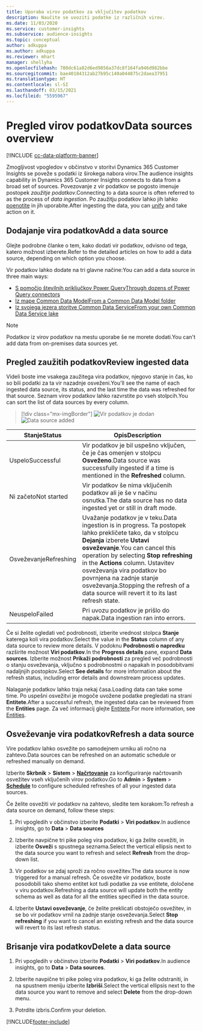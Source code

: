 ```yaml
---
title: Uporaba virov podatkov za vključitev podatkov
description: Naučite se uvoziti podatke iz različnih virov.
ms.date: 11/03/2020
ms.service: customer-insights
ms.subservice: audience-insights
ms.topic: conceptual
author: adkuppa
ms.author: adkuppa
ms.reviewer: mhart
manager: shellyha
ms.openlocfilehash: 780dc61a82d6ed9856a37dc8f164fa946d982bbe
ms.sourcegitcommit: bae40184312ab27b95c140a044875c2daea37951
ms.translationtype: HT
ms.contentlocale: sl-SI
ms.lasthandoff: 03/15/2021
ms.locfileid: "5595967"
---
```

# <a name="data-sources-overview"></a><span data-ttu-id="44fc3-103">Pregled virov podatkov</span><span class="sxs-lookup"><span data-stu-id="44fc3-103">Data sources overview</span></span>

[!INCLUDE [cc-data-platform-banner](../includes/cc-data-platform-banner.md)]

<span data-ttu-id="44fc3-104">Zmogljivost vpogledov v občinstvo v storitvi Dynamics 365 Customer Insights se poveže s podatki iz širokega nabora virov.</span><span class="sxs-lookup"><span data-stu-id="44fc3-104">The audience insights capability in Dynamics 365 Customer Insights connects to data from a broad set of sources.</span></span> <span data-ttu-id="44fc3-105">Povezovanje z vir podatkov se pogosto imenuje postopek *zaužitje podatkov*.</span><span class="sxs-lookup"><span data-stu-id="44fc3-105">Connecting to a data source is often referred to as the process of *data ingestion*.</span></span> <span data-ttu-id="44fc3-106">Po zaužitju podatkov lahko jih lahko [poenotite](data-unification.md) in jih uporabite.</span><span class="sxs-lookup"><span data-stu-id="44fc3-106">After ingesting the data, you can [unify](data-unification.md) and take action on it.</span></span>

## <a name="add-a-data-source"></a><span data-ttu-id="44fc3-107">Dodajanje vira podatkov</span><span class="sxs-lookup"><span data-stu-id="44fc3-107">Add a data source</span></span>

<span data-ttu-id="44fc3-108">Glejte podrobne članke o tem, kako dodati vir podatkov, odvisno od tega, katero možnost izberete.</span><span class="sxs-lookup"><span data-stu-id="44fc3-108">Refer to the detailed articles on how to add a data source, depending on which option you choose.</span></span>

<span data-ttu-id="44fc3-109">Vir podatkov lahko dodate na tri glavne načine:</span><span class="sxs-lookup"><span data-stu-id="44fc3-109">You can add a data source in three main ways:</span></span>

- [<span data-ttu-id="44fc3-110">S pomočjo številnih priključkov Power Query</span><span class="sxs-lookup"><span data-stu-id="44fc3-110">Through dozens of Power Query connectors</span></span>](connect-power-query.md)
- [<span data-ttu-id="44fc3-111">Iz mape Common Data Model</span><span class="sxs-lookup"><span data-stu-id="44fc3-111">From a Common Data Model folder</span></span>](connect-common-data-model.md)
- [<span data-ttu-id="44fc3-112">Iz svojega jezera storitve Common Data Service</span><span class="sxs-lookup"><span data-stu-id="44fc3-112">From your own Common Data Service lake</span></span>](connect-common-data-service-lake.md)

> [!NOTE]
> <span data-ttu-id="44fc3-113">Podatkov iz virov podatkov na mestu uporabe še ne morete dodati.</span><span class="sxs-lookup"><span data-stu-id="44fc3-113">You can't add data from on-premises data sources yet.</span></span>

## <a name="review-ingested-data"></a><span data-ttu-id="44fc3-114">Pregled zaužitih podatkov</span><span class="sxs-lookup"><span data-stu-id="44fc3-114">Review ingested data</span></span>

<span data-ttu-id="44fc3-115">Videli boste ime vsakega zaužitega vira podatkov, njegovo stanje in čas, ko so bili podatki za ta vir nazadnje osveženi.</span><span class="sxs-lookup"><span data-stu-id="44fc3-115">You'll see the name of each ingested data source, its status, and the last time the data was refreshed for that source.</span></span> <span data-ttu-id="44fc3-116">Seznam virov podatkov lahko razvrstite po vseh stolpcih.</span><span class="sxs-lookup"><span data-stu-id="44fc3-116">You can sort the list of data sources by every column.</span></span>

> [!div class="mx-imgBorder"]
> <span data-ttu-id="44fc3-117">![Vir podatkov je dodan](media/configure-data-datasource-added.png "Vir podatkov je dodan")</span><span class="sxs-lookup"><span data-stu-id="44fc3-117">![Data source added](media/configure-data-datasource-added.png "Data source added")</span></span>

|<span data-ttu-id="44fc3-118">Stanje</span><span class="sxs-lookup"><span data-stu-id="44fc3-118">Status</span></span>  |<span data-ttu-id="44fc3-119">Opis</span><span class="sxs-lookup"><span data-stu-id="44fc3-119">Description</span></span>  |
|---------|---------|
|<span data-ttu-id="44fc3-120">Uspelo</span><span class="sxs-lookup"><span data-stu-id="44fc3-120">Successful</span></span>   |<span data-ttu-id="44fc3-121">Vir podatkov je bil uspešno vključen, če je čas omenjen v stolpcu **Osveženo**.</span><span class="sxs-lookup"><span data-stu-id="44fc3-121">Data source was successfully ingested if a time is mentioned in the **Refreshed** column.</span></span>
|<span data-ttu-id="44fc3-122">Ni začeto</span><span class="sxs-lookup"><span data-stu-id="44fc3-122">Not started</span></span>   |<span data-ttu-id="44fc3-123">Vir podatkov še nima vključenih podatkov ali je še v načinu osnutka.</span><span class="sxs-lookup"><span data-stu-id="44fc3-123">The data source has no data ingested yet or still in draft mode.</span></span>         |
|<span data-ttu-id="44fc3-124">Osveževanje</span><span class="sxs-lookup"><span data-stu-id="44fc3-124">Refreshing</span></span>    |<span data-ttu-id="44fc3-125">Uvažanje podatkov je v teku.</span><span class="sxs-lookup"><span data-stu-id="44fc3-125">Data ingestion is in progress.</span></span> <span data-ttu-id="44fc3-126">Ta postopek lahko prekličete tako, da v stolpcu **Dejanja** izberete **Ustavi osveževanje**.</span><span class="sxs-lookup"><span data-stu-id="44fc3-126">You can cancel this operation by selecting **Stop refreshing** in the **Actions** column.</span></span> <span data-ttu-id="44fc3-127">Ustavitev osveževanja vira podatkov bo povrnjena na zadnje stanje osveževanja.</span><span class="sxs-lookup"><span data-stu-id="44fc3-127">Stopping the refresh of a data source will revert it to its last refresh state.</span></span>       |
|<span data-ttu-id="44fc3-128">Neuspelo</span><span class="sxs-lookup"><span data-stu-id="44fc3-128">Failed</span></span>     |<span data-ttu-id="44fc3-129">Pri uvozu podatkov je prišlo do napak.</span><span class="sxs-lookup"><span data-stu-id="44fc3-129">Data ingestion ran into errors.</span></span>         |

<span data-ttu-id="44fc3-130">Če si želite ogledati več podrobnosti, izberite vrednost stolpca **Stanje** katerega koli vira podatkov.</span><span class="sxs-lookup"><span data-stu-id="44fc3-130">Select the value in the **Status** column of any data source to review more details.</span></span> <span data-ttu-id="44fc3-131">V podoknu **Podrobnosti o napredku** razširite možnost **Viri podatkov**.</span><span class="sxs-lookup"><span data-stu-id="44fc3-131">In the **Progress details** pane, expand **Data sources**.</span></span> <span data-ttu-id="44fc3-132">Izberite možnost **Prikaži podrobnosti** za pregled več podrobnosti o stanju osveževanja, vključno s podrobnostmi o napakah in posodobitvami nadaljnjih postopkov.</span><span class="sxs-lookup"><span data-stu-id="44fc3-132">Select **See details** for more information about the refresh status, including error details and downstream process updates.</span></span>

<span data-ttu-id="44fc3-133">Nalaganje podatkov lahko traja nekaj časa.</span><span class="sxs-lookup"><span data-stu-id="44fc3-133">Loading data can take some time.</span></span> <span data-ttu-id="44fc3-134">Po uspešni osvežitvi je mogoče uvožene podatke pregledati na strani **Entitete**.</span><span class="sxs-lookup"><span data-stu-id="44fc3-134">After a successful refresh, the ingested data can be reviewed from the **Entities** page.</span></span> <span data-ttu-id="44fc3-135">Za več informacij glejte [Entitete](entities.md).</span><span class="sxs-lookup"><span data-stu-id="44fc3-135">For more information, see [Entities](entities.md).</span></span>

## <a name="refresh-a-data-source"></a><span data-ttu-id="44fc3-136">Osveževanje vira podatkov</span><span class="sxs-lookup"><span data-stu-id="44fc3-136">Refresh a data source</span></span>

<span data-ttu-id="44fc3-137">Vire podatkov lahko osvežite po samodejnem urniku ali ročno na zahtevo.</span><span class="sxs-lookup"><span data-stu-id="44fc3-137">Data sources can be refreshed on an automatic schedule or refreshed manually on demand.</span></span> 

<span data-ttu-id="44fc3-138">Izberite **Skrbnik** > **Sistem** > [**Načrtovanje**](system.md#schedule-tab) za konfiguriranje načrtovanih osvežitev vseh vključenih virov podatkov.</span><span class="sxs-lookup"><span data-stu-id="44fc3-138">Go to **Admin** > **System** > [**Schedule**](system.md#schedule-tab) to configure scheduled refreshes of all your ingested data sources.</span></span>

<span data-ttu-id="44fc3-139">Če želite osvežiti vir podatkov na zahtevo, sledite tem korakom:</span><span class="sxs-lookup"><span data-stu-id="44fc3-139">To refresh a data source on demand, follow these steps:</span></span>

1. <span data-ttu-id="44fc3-140">Pri vpogledih v občinstvo izberite **Podatki** > **Viri podatkov**.</span><span class="sxs-lookup"><span data-stu-id="44fc3-140">In audience insights, go to **Data** > **Data sources**</span></span>

2. <span data-ttu-id="44fc3-141">Izberite navpične tri pike poleg vira podatkov, ki ga želite osvežiti, in izberite **Osveži** s spustnega seznama.</span><span class="sxs-lookup"><span data-stu-id="44fc3-141">Select the vertical ellipsis next to the data source you want to refresh and select **Refresh** from the drop-down list.</span></span>

3. <span data-ttu-id="44fc3-142">Vir podatkov se zdaj sproži za ročno osvežitev.</span><span class="sxs-lookup"><span data-stu-id="44fc3-142">The data source is now triggered for a manual refresh.</span></span> <span data-ttu-id="44fc3-143">Če osvežite vir podatkov, boste posodobili tako shemo entitet kot tudi podatke za vse entitete, določene v viru podatkov.</span><span class="sxs-lookup"><span data-stu-id="44fc3-143">Refreshing a data source will update both the entity schema as well as data for all the entities specified in the data source.</span></span>

4. <span data-ttu-id="44fc3-144">Izberite **Ustavi osveževanje**, če želite preklicati obstoječo osvežitev, in se bo vir podatkov vrnil na zadnje stanje osveževanja.</span><span class="sxs-lookup"><span data-stu-id="44fc3-144">Select **Stop refreshing** if you want to cancel an existing refresh and the data source will revert to its last refresh status.</span></span>

## <a name="delete-a-data-source"></a><span data-ttu-id="44fc3-145">Brisanje vira podatkov</span><span class="sxs-lookup"><span data-stu-id="44fc3-145">Delete a data source</span></span>

1. <span data-ttu-id="44fc3-146">Pri vpogledih v občinstvo izberite **Podatki** > **Viri podatkov**.</span><span class="sxs-lookup"><span data-stu-id="44fc3-146">In audience insights, go to **Data** > **Data sources**.</span></span>

2. <span data-ttu-id="44fc3-147">Izberite navpične tri pike poleg vira podatkov, ki ga želite odstraniti, in na spustnem meniju izberite **Izbriši**.</span><span class="sxs-lookup"><span data-stu-id="44fc3-147">Select the vertical ellipsis next to the data source you want to remove and select **Delete** from the drop-down menu.</span></span>

3. <span data-ttu-id="44fc3-148">Potrdite izbris.</span><span class="sxs-lookup"><span data-stu-id="44fc3-148">Confirm your deletion.</span></span>


[!INCLUDE[footer-include](../includes/footer-banner.md)]